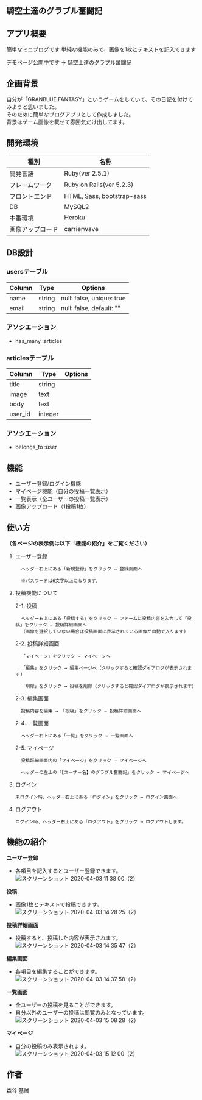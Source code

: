 ## 騎空士達のグラブル奮闘記

## アプリ概要
簡単なミニブログです
単純な機能のみで、画像を1枚とテキストを記入できます

デモページ公開中です → [騎空士達のグラブル奮闘記](https://pure-brook-28902.herokuapp.com/)

## 企画背景
自分が「GRANBLUE FANTASY」というゲームをしていて、その日記を付けてみようと思いました。  
そのために簡単なブログアプリとして作成しました。  
背景はゲーム画像を載せて雰囲気だけ出してます。

## 開発環境
|種別|名称|
|------|----|
|開発言語	|Ruby(ver 2.5.1)|
|フレームワーク|Ruby on Rails(ver 5.2.3)|
|フロントエンド|HTML, Sass, bootstrap-sass|
|DB|MySQL2|
|本番環境|Heroku|
|画像アップロード|carrierwave|

## DB設計  
  
### usersテーブル
  
|Column|Type|Options|
|------|----|-------|
|name|string|null: false, unique: true|
|email|string|null: false, default: ""|
  
### アソシエーション
  - has_many :articles

### articlesテーブル
  
|Column|Type|Options|
|------|----|-------|
|title|string||
|image|text||
|body|text||
|user_id|integer||
  
### アソシエーション
  - belongs_to :user

## 機能
- ユーザー登録/ログイン機能  
- マイページ機能（自分の投稿一覧表示）  
- 一覧表示（全ユーザーの投稿一覧表示）  
- 画像アップロード（1投稿1枚）  

## 使い方
**（各ページの表示例は以下「機能の紹介」をご覧ください）**
    
 1. ユーザー登録  
   
          ヘッダー右上にある「新規登録」をクリック → 登録画面へ  
  
          ※パスワードは6文字以上になります。  
  
 1. 投稿機能について
  
      2-1. 投稿  
  
          ヘッダー右上にある「投稿する」をクリック → フォームに投稿内容を入力して「投稿」をクリック → 投稿詳細画面へ  
          （画像を選択していない場合は投稿画面に表示されている画像が自動で入ります)  
  
      2-2. 投稿詳細画面  
  
          「マイページ」をクリック → マイページへ  

          「編集」をクリック → 編集ページへ（クリックすると確認ダイアログが表示されます)  

          「削除」をクリック → 投稿を削除（クリックすると確認ダイアログが表示されます）  
  
      2-3. 編集画面  
    
          投稿内容を編集 → 「投稿」をクリック → 投稿詳細画面へ  
  
      2-4. 一覧画面  
  
          ヘッダー右上にある「一覧」をクリック → 一覧画面へ  
  
      2-5. マイページ  
  
          投稿詳細画面内の「マイページ」をクリック → マイページへ  

          ヘッダーの左上の「【ユーザー名】のグラブル奮闘記」をクリック → マイページへ  
  
 1. ログイン  
  
        未ログイン時、ヘッダー右上にある「ログイン」をクリック → ログイン画面へ  
  
 1. ログアウト
  
        ログイン時、ヘッダー右上にある「ログアウト」をクリック → ログアウトします。  
  
## 機能の紹介
**ユーザー登録**  
  
  - 各項目を記入するとユーザー登録できます。
  ![スクリーンショット 2020-04-03 11 38 00（2）](https://user-images.githubusercontent.com/56537950/78327005-bfc3cf80-75b6-11ea-9852-21d0a99a7151.png)

**投稿**  
  
  - 画像1枚とテキストで投稿できます。
  ![スクリーンショット 2020-04-03 14 28 25（2）](https://user-images.githubusercontent.com/56537950/78327335-90fa2900-75b7-11ea-9c5c-7b926e4f08cc.png)


**投稿詳細画面**  
  
  - 投稿すると、投稿した内容が表示されます。
  ![スクリーンショット 2020-04-03 14 35 47（2）](https://user-images.githubusercontent.com/56537950/78327701-812f1480-75b8-11ea-8d6a-d56904dfef75.png)

**編集画面**  
  
  - 各項目を編集することができます。
  ![スクリーンショット 2020-04-03 14 37 58（2）](https://user-images.githubusercontent.com/56537950/78328049-277b1a00-75b9-11ea-848e-6c0fea20be9d.png)

**一覧画面**  
  
  - 全ユーザーの投稿を見ることができます。  
  - 自分以外のユーザーの投稿は閲覧のみとなっています。
  ![スクリーンショット 2020-04-03 15 08 28（2）](https://user-images.githubusercontent.com/56537950/78329695-5abfa800-75bd-11ea-9d96-2dba014d06ac.png)

**マイページ**  
  
  - 自分の投稿のみ表示されます。
  ![スクリーンショット 2020-04-03 15 12 00（2）](https://user-images.githubusercontent.com/56537950/78329820-96f30880-75bd-11ea-9216-9d2dd99ce20f.png)
  

## 作者
森谷 基誠

<!-- # README

This README would normally document whatever steps are necessary to get the
application up and running.

Things you may want to cover:

* Ruby version

* System dependencies

* Configuration

* Database creation

* Database initialization

* How to run the test suite

* Services (job queues, cache servers, search engines, etc.)

* Deployment instructions

* ... -->
